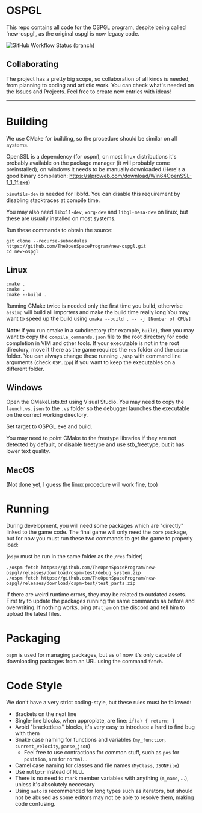 # OSPGL
This repo contains all code for the OSPGL program, despite being called 'new-ospgl', as the original ospgl is now legacy code.

![GitHub Workflow Status (branch)](https://img.shields.io/github/workflow/status/TheOpenSpaceProgram/new-ospgl/Main%20Build/master?label=master&style=for-the-badge)


## Collaborating
The project has a pretty big scope, so collaboration of all kinds is needed, from planning to coding and artistic work. 
You can check what's needed on the Issues and Projects. Feel free to create new entries with ideas!

---

# Building
We use CMake for building, so the procedure should be similar on all systems.

OpenSSL is a dependency (for ospm), on most linux distributions it's probably available on the package manager (it will probably come preinstalled),
on windows it needs to be manually downloaded (Here's a good binary compilation: https://slproweb.com/download/Win64OpenSSL-1_1_1f.exe)

``binutils-dev`` is needed for libbfd. You can disable this requirement by disabling
stacktraces at compile time.

You may also need `libx11-dev`, `xorg-dev` and `libgl-mesa-dev` on linux, but these are usually installed on most systems. 

Run these commands to obtain the source:

```
git clone --recurse-submodules https://github.com/TheOpenSpaceProgram/new-ospgl.git
cd new-ospgl
```

## Linux
```
cmake .
cmake .
cmake --build . 
```
Running CMake twice is needed only the first time you build, otherwise `assimp` will build all importers and make the build time really long
You may want to speed up the build using `cmake --build . -- -j [Number of CPUs]`

**Note**: If you run cmake in a subdirectory (for example, `build`), then you may want to copy the `compile_commands.json` file to the root directory for code completion in VIM and other tools. 
If your executable is not in the root directory, move it there as the game requires the `res` folder and the `udata` folder. You can always change these running `./osp` with command line arguments (check `OSP.cpp`) if you want to keep the executables on a different folder.



## Windows

Open the CMakeLists.txt using Visual Studio. You may need to copy the `launch.vs.json` to the `.vs` folder so
the debugger launches the executable on the correct working directory.

Set target to OSPGL.exe and build.

You may need to point CMake to the freetype libraries if they are not detected by default, or disable freetype and use 
stb_freetype, but it has lower text quality.

## MacOS

(Not done yet, I guess the linux procedure will work fine, too)

# Running

During development, you will need some packages which are "directly" linked to the game code.
The final game will only need the `core` package, but for now you must run these two commands to 
get the game to properly load:

(`ospm` must be run in the same folder as the `/res` folder)

```
./ospm fetch https://github.com/TheOpenSpaceProgram/new-ospgl/releases/download/ospm-test/debug_system.zip
./ospm fetch https://github.com/TheOpenSpaceProgram/new-ospgl/releases/download/ospm-test/test_parts.zip
```

If there are weird runtime errors, they may be related to outdated assets. First try to update the packages
running the same commands as before and overwriting. If nothing works, ping `@Tatjam` on the discord
and tell him to upload the latest files. 

# Packaging

`ospm` is used for managing packages, but as of now it's only capable of downloading packages from an URL using the command `fetch`. 

# Code Style
We don't have a very strict coding-style, but these rules must be followed:
- Brackets on the next line
- Single-line blocks, when appropiate, are fine: `if(a) { return; }`
- Avoid "bracketless" blocks, it's very easy to introduce a hard to find bug with them
- Snake case naming for functions and variables (`my_function`, `current_velocity`, `parse_json`)
    - Feel free to use contractions for common stuff, such as `pos` for `position`, `nrm` for `normal`...
- Camel case naming for classes and file names (`MyClass`, `JSONFile`)
- Use `nullptr` instead of `NULL`
- There is no need to mark member variables with anything (`m_name`, ...), unless it's absolutely neccesary
- Using `auto` is recommended for long types such as iterators, but should not be abused as some editors may not be able to resolve them, making code confusing.
